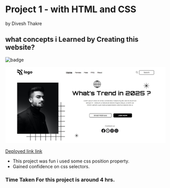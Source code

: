 # Project 1 - with HTML and CSS

by Divesh Thakre

## what concepts i Learned by Creating this website?

 ![badge](https://img.shields.io/badge/Project-1-blue)


![preview](./assets/01.jpg)

[Deployed link link]()

- This project was fun i used some css position property.
- Gained confidence on css selectors.

### Time Taken For this project is around 4 hrs.
